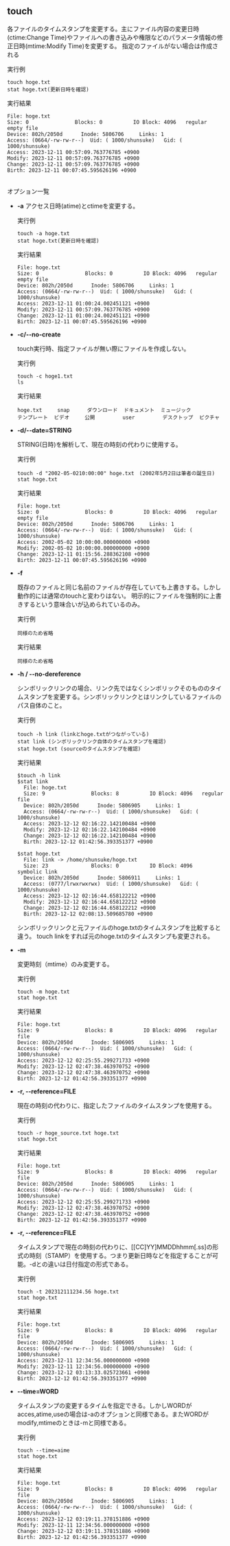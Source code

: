 [](ファイル名はコマンド名.md)
## touch
  各ファイルのタイムスタンプを変更する。主にファイル内容の変更日時(ctime:Change Time)やファイルへの書き込みや権限などのパラメータ情報の修正日時(mtime:Modify Time)を変更する。
  指定のファイルがない場合は作成される

  実行例 [](変更しない)
  
  ```
  touch hoge.txt
  stat hoge.txt(更新日時を確認)
  ```


  実行結果　[](変更しない)


  ```
  File: hoge.txt
  Size: 0               Blocks: 0          IO Block: 4096   regular empty file
  Device: 802h/2050d      Inode: 5806706     Links: 1
  Access: (0664/-rw-rw-r--)  Uid: ( 1000/shunsuke)   Gid: ( 1000/shunsuke)
  Access: 2023-12-11 00:57:09.763776785 +0900
  Modify: 2023-12-11 00:57:09.763776785 +0900
  Change: 2023-12-11 00:57:09.763776785 +0900
  Birth: 2023-12-11 00:07:45.595626196 +0900
  ```
  <br>
オプション一覧


- **-a**
  アクセス日時(atime)とctimeを変更する。
  

  実行例 [](変更しない)
  
  ```
  touch -a hoge.txt
  stat hoge.txt(更新日時を確認)
  ```


  実行結果　[](変更しない)


  ```
  File: hoge.txt
  Size: 0               Blocks: 0          IO Block: 4096   regular empty file
  Device: 802h/2050d      Inode: 5806706     Links: 1
  Access: (0664/-rw-rw-r--)  Uid: ( 1000/shunsuke)   Gid: ( 1000/shunsuke)
  Access: 2023-12-11 01:00:24.002451121 +0900
  Modify: 2023-12-11 00:57:09.763776785 +0900
  Change: 2023-12-11 01:00:24.002451121 +0900
  Birth: 2023-12-11 00:07:45.595626196 +0900
  ```
- **-c/--no-create** 
    
  touch実行時、指定ファイルが無い際にファイルを作成しない。
  
  実行例　[](変更しない)
  
  ```
  touch -c hoge1.txt
  ls
  ```


  実行結果　[](変更しない)


  ```
  hoge.txt     snap    　ダウンロード  ドキュメント  ミュージック
  テンプレート  ビデオ     公開         user         デスクトップ  ピクチャ
  ```
- **-d/--date=STRING** 
    
  STRING(日時)を解析して、現在の時刻の代わりに使用する。
  
  実行例　[](変更しない)
  
  ```
  touch -d "2002-05-0210:00:00" hoge.txt　(2002年5月2日は筆者の誕生日)
  stat hoge.txt
  ```


  実行結果　[](変更しない)


  ```
  File: hoge.txt
  Size: 0               Blocks: 0          IO Block: 4096   regular empty file
  Device: 802h/2050d      Inode: 5806706     Links: 1
  Access: (0664/-rw-rw-r--)  Uid: ( 1000/shunsuke)   Gid: ( 1000/shunsuke)
  Access: 2002-05-02 10:00:00.000000000 +0900
  Modify: 2002-05-02 10:00:00.000000000 +0900
  Change: 2023-12-11 01:15:56.288362108 +0900
  Birth: 2023-12-11 00:07:45.595626196 +0900
  ```
- **-f** 
    
  既存のファイルと同じ名前のファイルが存在していても上書きする。しかし動作的には通常のtouchと変わりはない。
  明示的にファイルを強制的に上書きするという意味合いが込められているのみ。
  
  実行例　[](変更しない)
  
  ```
  同様のため省略
  ```


  実行結果　[](変更しない)


  ```
  同様のため省略
  ```
- **-h / --no-dereference** 
    
  シンボリックリンクの場合、リンク先ではなくシンボリックそのもののタイムスタンプを変更する。シンボリックリンクとはリンクしているファイルのパス自体のこと。
  
  実行例　[](変更しない)
  
  ```
  touch -h link (linkとhoge.txtがつながっている)
  stat link (シンボリックリンク自体のタイムスタンプを確認)
  stat hoge.txt (sourceのタイムスタンプを確認)
  ```


  実行結果　[](変更しない)


  ```
  $touch -h link
  $stat link
    File: hoge.txt
    Size: 9               Blocks: 8          IO Block: 4096   regular file
    Device: 802h/2050d      Inode: 5806905     Links: 1
    Access: (0664/-rw-rw-r--)  Uid: ( 1000/shunsuke)   Gid: ( 1000/shunsuke)
    Access: 2023-12-12 02:16:22.142100484 +0900
    Modify: 2023-12-12 02:16:22.142100484 +0900
    Change: 2023-12-12 02:16:22.142100484 +0900
    Birth: 2023-12-12 01:42:56.393351377 +0900

  $stat hoge.txt
    File: link -> /home/shunsuke/hoge.txt
    Size: 23              Blocks: 0          IO Block: 4096   symbolic link
    Device: 802h/2050d      Inode: 5806911     Links: 1
    Access: (0777/lrwxrwxrwx)  Uid: ( 1000/shunsuke)   Gid: ( 1000/shunsuke)
    Access: 2023-12-12 02:16:44.658122212 +0900
    Modify: 2023-12-12 02:16:44.658122212 +0900
    Change: 2023-12-12 02:16:44.658122212 +0900
    Birth: 2023-12-12 02:08:13.509685780 +0900
  ```
  シンボリックリンクと元ファイルのhoge.txtのタイムスタンプを比較すると違う。
  touch linkをすれば元のhoge.txtのタイムスタンプも変更される。

- **-m** 
    
  変更時刻（mtime）のみ変更する。
  
  実行例　[](変更しない)
  
  ```
  touch -m hoge.txt
  stat hoge.txt
  ```


  実行結果　[](変更しない)


  ```
  File: hoge.txt
  Size: 9               Blocks: 8          IO Block: 4096   regular file
  Device: 802h/2050d      Inode: 5806905     Links: 1
  Access: (0664/-rw-rw-r--)  Uid: ( 1000/shunsuke)   Gid: ( 1000/shunsuke)
  Access: 2023-12-12 02:25:55.299271733 +0900
  Modify: 2023-12-12 02:47:38.463970752 +0900
  Change: 2023-12-12 02:47:38.463970752 +0900
  Birth: 2023-12-12 01:42:56.393351377 +0900
  ```
- **-r, --reference=FILE** 
    
  現在の時刻の代わりに、指定したファイルのタイムスタンプを使用する。
  
  実行例　[](変更しない)
  
  ```
  touch -r hoge_source.txt hoge.txt
  stat hoge.txt
  ```


  実行結果　[](変更しない)


  ```
  File: hoge.txt
  Size: 9               Blocks: 8          IO Block: 4096   regular file
  Device: 802h/2050d      Inode: 5806905     Links: 1
  Access: (0664/-rw-rw-r--)  Uid: ( 1000/shunsuke)   Gid: ( 1000/shunsuke)
  Access: 2023-12-12 02:25:55.299271733 +0900
  Modify: 2023-12-12 02:47:38.463970752 +0900
  Change: 2023-12-12 02:47:38.463970752 +0900
  Birth: 2023-12-12 01:42:56.393351377 +0900
  ```
- **-r, --reference=FILE** 
    
  タイムスタンプで現在の時刻の代わりに、[[CC]YY]MMDDhhmm[.ss]の形式の時刻（STAMP）を使用する。つまり更新日時などを指定することが可能。-dとの違いは日付指定の形式である。
  
  実行例　[](変更しない)
  
  ```
  touch -t 202312111234.56 hoge.txt
  stat hoge.txt
  ```


  実行結果　[](変更しない)


  ```
  File: hoge.txt
  Size: 9               Blocks: 8          IO Block: 4096   regular file
  Device: 802h/2050d      Inode: 5806905     Links: 1
  Access: (0664/-rw-rw-r--)  Uid: ( 1000/shunsuke)   Gid: ( 1000/shunsuke)
  Access: 2023-12-11 12:34:56.000000000 +0900
  Modify: 2023-12-11 12:34:56.000000000 +0900
  Change: 2023-12-12 03:13:33.025723661 +0900
  Birth: 2023-12-12 01:42:56.393351377 +0900
  ```
- **--time=WORD** 
    
  タイムスタンプの変更するタイムを指定できる。しかしWORDがacces,atime,useの場合は-aのオプションと同様である。またWORDがmodify,mtimeのときは-mと同様である。
  
  実行例　[](変更しない)
  
  ```
  touch --time=aime
  stat hoge.txt
  ```


  実行結果　[](変更しない)


  ```
  File: hoge.txt
  Size: 9               Blocks: 8          IO Block: 4096   regular file
  Device: 802h/2050d      Inode: 5806905     Links: 1
  Access: (0664/-rw-rw-r--)  Uid: ( 1000/shunsuke)   Gid: ( 1000/shunsuke)
  Access: 2023-12-12 03:19:11.378151886 +0900
  Modify: 2023-12-11 12:34:56.000000000 +0900
  Change: 2023-12-12 03:19:11.378151886 +0900
  Birth: 2023-12-12 01:42:56.393351377 +0900
  ```